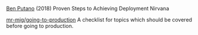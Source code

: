 
[Ben Putano](https://stackify.com/application-deployment-process-checklist/)
(2018) Proven Steps to Achieving Deployment Nirvana

[mr-mig/going-to-production](https://github.com/mr-mig/going-to-production)
A checklist for topics which should be covered before going to production.
